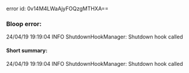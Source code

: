 error id: 0v14M4LWaAjyFOQzgMTHXA==
### Bloop error:

24/04/19 19:19:04 INFO ShutdownHookManager: Shutdown hook called
#### Short summary: 

24/04/19 19:19:04 INFO ShutdownHookManager: Shutdown hook called